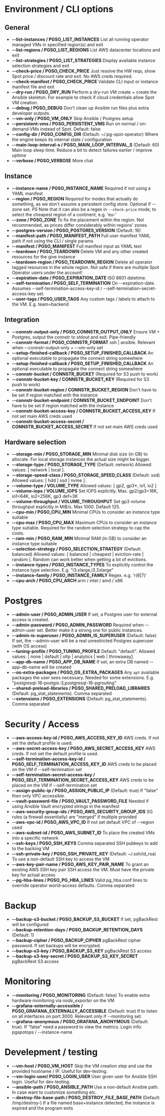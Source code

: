 # Environment / CLI options

## General

* **--list-instances / PGSO_LIST_INSTANCES** List all running operator managed VMs in specified region(s) and exit
* **--list-regions / PGSO_LIST_REGIONS** List AWS datacenter locations and exit
* **--list-strategies / PGSO_LIST_STRATEGIES** Display available instance selection strategies and exit
* **--check-price / PGSO_CHECK_PRICE** Just resolve the HW reqs, show Spot price / discount rate and exit. No AWS creds required.
* **--check-manifest / PGSO_CHECK_PRICE** Validate CLI input or instance manifest file and exit
* **--dry-run / PGSO_DRY_RUN** Perform a dry-run VM create + create the Ansible skeleton. For example to check if cloud credentials allow Spot VM creation.
* **--debug / PGSO_DEBUG** Don't clean up Ansible run files plus extra developer outputs.
* **--vm-only / PGSO_VM_ONLY** Skip Ansible / Postgres setup
* **--persistent-vms / PGSO_PERSISTENT_VMS** Run on normal / on-demand VMs instead of Spot. Default: false
* **--config-dir / PGSO_CONFIG_DIR** (Default: ~/.pg-spot-operator) Where the engine keeps its internal state / configuration
* **--main-loop-interval-s / PGSO_MAIN_LOOP_INTERVAL_S** (Default: 60)  Main loop sleep time. Reduce a bit to detect failures earlier / improve uptime
* **--verbose / PGSO_VERBOSE** More chat

## Instance

* **--instance-name / PGSO_INSTANCE_NAME** Required if not using a YAML manifest
* **--region / PGSO_REGION** Required for modes that actually do something, as we don't assume a persistent config store. Optional if --zone set.
  *PS* Note that it can also be a regex in `--check-price` mode, to select the cheapest region of a continent, e.g. 'eu-'
* **--zone / PGSO_ZONE** To fix the placement within the region. Not recommended, as prices differ considerably within regions' zones.
* **--postgres-version / PGSO_POSTGRES_VERSION** (Default: 16)
* **--manifest-path / PGSO_MANIFEST_PATH** Full user manifest YAML path if not using the CLI / single params
* **--manifest / PGSO_MANIFEST** Full manifest input as YAML text
* **--teardown / PGSO_TEARDOWN** Delete VM and any other created resources for the give instance
* **--teardown-region / PGSO_TEARDOWN_REGION** Delete all operator tagged resources in the whole region. Not safe if there are multiple Spot Operator users under the account!
* **--expiration-date / PGSO_EXPIRATION_DATE** ISO 8601 datetime.
* **--self-termination / PGSO_SELF_TERMINATION** On --expiration-date. Assumes --self-termination-access-key-id / --self-termination-secret-access-key set.
* **--user-tags / PGSO_USER_TAGS** Any custom tags / labels to attach to the VM. E.g. team=backend

## Integration

* **--connstr-output-only / PGSO_CONNSTR_OUTPUT_ONLY** Ensure VM + Postgres, output the connstr to stdout and exit. Pipe-friendly
* **--connstr-format / PGSO_CONNSTR_FORMAT** ssh | ansible. Relevant when --connstr-output-only + --vm-only set
* **--setup-finished-callback / PGSO_SETUP_FINISHED_CALLBACK** An optional executable to propagate the connect string somewhere
* **--setup-finished-callback / PGSO_SETUP_FINISHED_CALLBACK** An optional executable to propagate the connect string somewhere
* **--connstr-bucket / CONNSTR_BUCKET** (Required for S3 push to work)
* **--connstr-bucket-key / CONNSTR_BUCKET_KEY** (Required for S3 push to work)
* **--connstr-bucket-region / CONNSTR_BUCKET_REGION** Don't have to be set if region matched with the instance
* **--connstr-bucket-endpoint / CONNSTR_BUCKET_ENDPOINT** Don't have to be set if region matched with the instance
* **--connstr-bucket-access-key / CONNSTR_BUCKET_ACCESS_KEY** If not set main AWS creds used
* **--connstr-bucket-access-secret / CONNSTR_BUCKET_ACCESS_SECRET** If not set main AWS creds used

## Hardware selection

* **--storage-min / PGSO_STORAGE_MIN** Minimal disk size (in GB) to allocate. For local storage instances the actual size might be bigger.
* **--storage-type / PGSO_STORAGE_TYPE** (Default: network) Allowed values: \[ network | local \].
* **--storage-speed-class / PGSO_STORAGE_SPEED_CLASS** (Default: ssd) Allowed values: \[ hdd | ssd | nvme \].
* **--volume-type / VOLUME_TYPE** Allowed values: \[ gp2, gp3\*, io1, io2 \]
* **--volume-iops / VOLUME_IOPS** Set IOPS explicitly. Max. gp2/gp3=16K, io1=64K, io2=256K, gp3 def=3K
* **--volume-throughput / VOLUME_THROUGHPUT** Set gp3 volume throughput explicitly in MiB/s. Max 1000. Default 125.
* **--cpu-min / PGSO_CPU_MIN** Minimal CPUs to consider an instance type suitable
* **--cpu-max / PGSO_CPU_MAX** Maximum CPUs to consider an instance type suitable. Required for the random selection strategy to cap the costs. 
* **--ram-min / PGSO_RAM_MIN** Minimal RAM (in GB) to consider an instance type suitable
* **--selection-strategy / PGSO_SELECTION_STRATEGY** (Default: balanced) Allowed values: \[ balanced | cheapest | eviction-rate | random \]. Random can work better when getting a lot of evictions. 
* **--instance-types / PGSO_INSTANCE_TYPES** To explicitly control the instance type selection. E.g. "i3.xlarge,i3.2xlarge"
* **--instance-family / PGSO_INSTANCE_FAMILY** Regex. e.g. 'r(6|7)'
* **--cpu-arch / PGSO_CPU_ARCH** arm / intel / amd / x86

# Postgres

* **--admin-user / PGSO_ADMIN_USER** If set, a Postgres user for external access is created.
* **--admin-password / PGSO_ADMIN_PASSWORD** Required when --admin-user set. Better make it a strong one for public instances.
* **--admin-is-superuser / PGSO_ADMIN_IS_SUPERUSER** (Default: false) If set, the --admin-user will be a real unrestricted Postgres superuser (with OS access)
* **--tuning-profile / PGSO_TUNING_PROFILE** Default: "default". Allowed values: \[ none | default | oltp | analytics | web | throwaway\].
* **--app-db-name / PGSO_APP_DB_NAME** If set, an extra DB named --app-db-name will be created 
* **--os-extra-packages / PGSO_OS_EXTRA_PACKAGES** Any `apt` available packages the user sees necessary. Needed for some extensions. E.g. "postgresql-16-postgis-3,postgresql-16-pgrouting"
* **--shared-preload-libraries / PGSO_SHARED_PRELOAD_LIBRARIES** (Default: pg_stat_statements). Comma separated
* **--extensions / PGSO_EXTENSIONS** (Default: pg_stat_statements). Comma separated

# Security / Access

* **--aws-access-key-id / PGSO_AWS_ACCESS_KEY_ID** AWS creds. If not set the default profile is used.  
* **--aws-secret-access-key / PGSO_AWS_SECRET_ACCESS_KEY** AWS creds. If not set the default profile is used.
* **--self-termination-access-key-id / PGSO_SELF_TERMINATION_ACCESS_KEY_ID** AWS creds to be placed on the VM if --self-termination set
* **--self-termination-secret-access-key / PGSO_SELF_TERMINATION_SECRET_ACCESS_KEY** AWS creds to be placed on the VM if --self-termination set
* **--assign-public-ip / PGSO_ASSIGN_PUBLIC_IP** (Default: true) If "false" then only VPC accessible.
* **--vault-password-file / PGSO_VAULT_PASSWORD_FILE** Needed if using Ansible Vault encrypted strings in the manifest
* **--aws-security-group-ids / PGSO_AWS_SECURITY_GROUP_IDS** SG rules (a firewall essentially) are "merged" if multiple provided
* **--aws-vpc-id / PGSO_AWS_VPC_ID** If not set default VPC of --region used
* **--aws-subnet-id / PGSO_AWS_SUBNET_ID** To place the created VMs into a specific network
* **--ssh-keys / PGSO_SSH_KEYS** Comma separated SSH pubkeys to add to the backing VM
* **--ssh-private-key / PGSO_SSH_PRIVATE_KEY** (Default: ~/.ssh/id_rsa) To use a non-default SSH key to access the VM
* **--aws-key-pair-name / PGSO_AWS_KEY_PAIR_NAME** To grant an existing AWS SSH key pair SSH access the VM. Must have the private key for actual access
* **--pg-hba-lines / PGSO_PG_HBA_LINES** Valid pg_hba.conf lines to override operator world-access defaults. Comma separated

# Backup

* **--backup-s3-bucket / PGSO_BACKUP_S3_BUCKET** If set, pgBackRest will be configured
* **--backup-retention-days / PGSO_BACKUP_RETENTION_DAYS** (Default: 1)
* **--backup-cipher / PGSO_BACKUP_CIPHER** pgBackRest cipher password. If set backups will be encrypted.
* **--backup-s3-key / PGSO_BACKUP_S3_KEY** pgBackRest S3 access
* **--backup-s3-key-secret / PGSO_BACKUP_S3_KEY_SECRET** pgBackRest S3 access

# Monitoring

* **--monitoring / PGSO_MONITORING** (Default: false) To enable extra hardware monitoring via *node_exporter* on the VM
* **--grafana-externally-accessible / PGSO_GRAFANA_EXTERNALLY_ACCESSIBLE** (Default: true) If to listen on all interfaces on port 3000. Relevant only if --monitoring set.
* **--grafana-anonymous / PGSO_GRAFANA_ANONYMOUS** (Default: true). If "false" need a password to view the metrics. Login info: pgspotops / --instance-name

# Develepment / testing

* **--vm-host / PGSO_VM_HOST** Skip the VM creation step and use the provided hostname / IP. Useful for dev-testing.
* **--vm-login-user/ PGSO_LOGIN_USER** User given user for Ansible SSH login. Useful for dev-testing.
* **--ansible-path / PGSO_ANSIBLE_PATH** Use a non-default Ansible path. In case want to customize something etc.
* **--destroy-file-base-path / PGSO_DESTROY_FILE_BASE_PATH** (Default: /tmp/destroy-) If a file named base+instance detected, the instance is expired and the program exits
